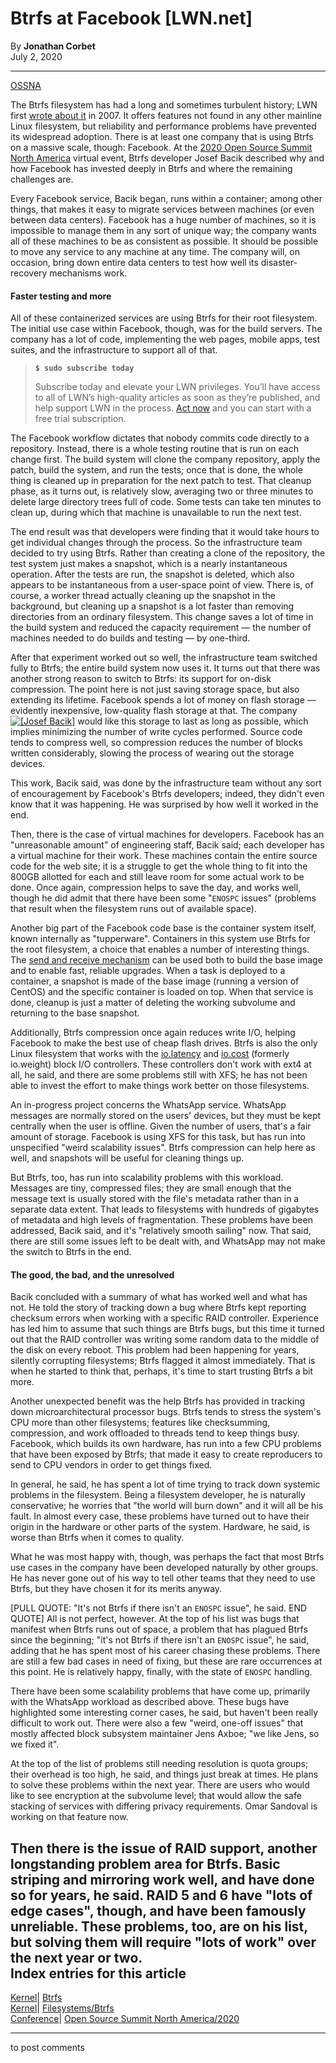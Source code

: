 # Btrfs at Facebook [LWN.net]

By **Jonathan Corbet**  
July 2, 2020 

* * *

[OSSNA](/Archives/ConferenceByYear/#2020-Open_Source_Summit_North_America)

The Btrfs filesystem has had a long and sometimes turbulent history; LWN first [wrote about it](/Articles/238923/) in 2007. It offers features not found in any other mainline Linux filesystem, but reliability and performance problems have prevented its widespread adoption. There is at least one company that is using Btrfs on a massive scale, though: Facebook. At the [2020 Open Source Summit North America](https://events.linuxfoundation.org/open-source-summit-north-america/) virtual event, Btrfs developer Josef Bacik described why and how Facebook has invested deeply in Btrfs and where the remaining challenges are. 

Every Facebook service, Bacik began, runs within a container; among other things, that makes it easy to migrate services between machines (or even between data centers). Facebook has a huge number of machines, so it is impossible to manage them in any sort of unique way; the company wants all of these machines to be as consistent as possible. It should be possible to move any service to any machine at any time. The company will, on occasion, bring down entire data centers to test how well its disaster-recovery mechanisms work. 

#### Faster testing and more

All of these containerized services are using Btrfs for their root filesystem. The initial use case within Facebook, though, was for the build servers. The company has a lot of code, implementing the web pages, mobile apps, test suites, and the infrastructure to support all of that. 

> **`$ sudo subscribe today`**
> 
> Subscribe today and elevate your LWN privileges. You’ll have access to all of LWN’s high-quality articles as soon as they’re published, and help support LWN in the process. [Act now](https://lwn.net/Promo/nst-sudo/claim) and you can start with a free trial subscription. 

The Facebook workflow dictates that nobody commits code directly to a repository. Instead, there is a whole testing routine that is run on each change first. The build system will clone the company repository, apply the patch, build the system, and run the tests; once that is done, the whole thing is cleaned up in preparation for the next patch to test. That cleanup phase, as it turns out, is relatively slow, averaging two or three minutes to delete large directory trees full of code. Some tests can take ten minutes to clean up, during which that machine is unavailable to run the next test. 

The end result was that developers were finding that it would take hours to get individual changes through the process. So the infrastructure team decided to try using Btrfs. Rather than creating a clone of the repository, the test system just makes a snapshot, which is a nearly instantaneous operation. After the tests are run, the snapshot is deleted, which also appears to be instantaneous from a user-space point of view. There is, of course, a worker thread actually cleaning up the snapshot in the background, but cleaning up a snapshot is a lot faster than removing directories from an ordinary filesystem. This change saves a lot of time in the build system and reduced the capacity requirement — the number of machines needed to do builds and testing — by one-third. 

After that experiment worked out so well, the infrastructure team switched fully to Btrfs; the entire build system now uses it. It turns out that there was another strong reason to switch to Btrfs: its support for on-disk compression. The point here is not just saving storage space, but also extending its lifetime. Facebook spends a lot of money on flash storage — evidently inexpensive, low-quality flash storage at that. The company [![\[Josef Bacik\]](https://static.lwn.net/images/conf/2020/ossna/JosefBacik-sm.png)](/Articles/824864/) would like this storage to last as long as possible, which implies minimizing the number of write cycles performed. Source code tends to compress well, so compression reduces the number of blocks written considerably, slowing the process of wearing out the storage devices. 

This work, Bacik said, was done by the infrastructure team without any sort of encouragement by Facebook's Btrfs developers; indeed, they didn't even know that it was happening. He was surprised by how well it worked in the end. 

Then, there is the case of virtual machines for developers. Facebook has an "unreasonable amount" of engineering staff, Bacik said; each developer has a virtual machine for their work. These machines contain the entire source code for the web site; it is a struggle to get the whole thing to fit into the 800GB allotted for each and still leave room for some actual work to be done. Once again, compression helps to save the day, and works well, though he did admit that there have been some "`ENOSPC` issues" (problems that result when the filesystem runs out of available space). 

Another big part of the Facebook code base is the container system itself, known internally as "tupperware". Containers in this system use Btrfs for the root filesystem, a choice that enables a number of interesting things. The [send and receive mechanism](/Articles/581558/) can be used both to build the base image and to enable fast, reliable upgrades. When a task is deployed to a container, a snapshot is made of the base image (running a version of CentOS) and the specific container is loaded on top. When that service is done, cleanup is just a matter of deleting the working subvolume and returning to the base snapshot. 

Additionally, Btrfs compression once again reduces write I/O, helping Facebook to make the best use of cheap flash drives. Btrfs is also the only Linux filesystem that works with the [io.latency](/Articles/782876/) and [io.cost](/Articles/792256/) (formerly io.weight) block I/O controllers. These controllers don't work with ext4 at all, he said, and there are some problems still with XFS; he has not been able to invest the effort to make things work better on those filesystems. 

An in-progress project concerns the WhatsApp service. WhatsApp messages are normally stored on the users' devices, but they must be kept centrally when the user is offline. Given the number of users, that's a fair amount of storage. Facebook is using XFS for this task, but has run into unspecified "weird scalability issues". Btrfs compression can help here as well, and snapshots will be useful for cleaning things up. 

But Btrfs, too, has run into scalability problems with this workload. Messages are tiny, compressed files; they are small enough that the message text is usually stored with the file's metadata rather than in a separate data extent. That leads to filesystems with hundreds of gigabytes of metadata and high levels of fragmentation. These problems have been addressed, Bacik said, and it's "relatively smooth sailing" now. That said, there are still some issues left to be dealt with, and WhatsApp may not make the switch to Btrfs in the end. 

#### The good, the bad, and the unresolved

Bacik concluded with a summary of what has worked well and what has not. He told the story of tracking down a bug where Btrfs kept reporting checksum errors when working with a specific RAID controller. Experience has led him to assume that such things are Btrfs bugs, but this time it turned out that the RAID controller was writing some random data to the middle of the disk on every reboot. This problem had been happening for years, silently corrupting filesystems; Btrfs flagged it almost immediately. That is when he started to think that, perhaps, it's time to start trusting Btrfs a bit more. 

Another unexpected benefit was the help Btrfs has provided in tracking down microarchitectural processor bugs. Btrfs tends to stress the system's CPU more than other filesystems; features like checksumming, compression, and work offloaded to threads tend to keep things busy. Facebook, which builds its own hardware, has run into a few CPU problems that have been exposed by Btrfs; that made it easy to create reproducers to send to CPU vendors in order to get things fixed. 

In general, he said, he has spent a lot of time trying to track down systemic problems in the filesystem. Being a filesystem developer, he is naturally conservative; he worries that "the world will burn down" and it will all be his fault. In almost every case, these problems have turned out to have their origin in the hardware or other parts of the system. Hardware, he said, is worse than Btrfs when it comes to quality. 

What he was most happy with, though, was perhaps the fact that most Btrfs use cases in the company have been developed naturally by other groups. He has never gone out of his way to tell other teams that they need to use Btrfs, but they have chosen it for its merits anyway. 

[PULL QUOTE:  "It's not Btrfs if there isn't an `ENOSPC` issue", he said.  END QUOTE] All is not perfect, however. At the top of his list was bugs that manifest when Btrfs runs out of space, a problem that has plagued Btrfs since the beginning; "it's not Btrfs if there isn't an `ENOSPC` issue", he said, adding that he has spent most of his career chasing these problems. There are still a few bad cases in need of fixing, but these are rare occurrences at this point. He is relatively happy, finally, with the state of `ENOSPC` handling. 

There have been some scalability problems that have come up, primarily with the WhatsApp workload as described above. These bugs have highlighted some interesting corner cases, he said, but haven't been really difficult to work out. There were also a few "weird, one-off issues" that mostly affected block subsystem maintainer Jens Axboe; "we like Jens, so we fixed it". 

At the top of the list of problems still needing resolution is quota groups; their overhead is too high, he said, and things just break at times. He plans to solve these problems within the next year. There are users who would like to see encryption at the subvolume level; that would allow the safe stacking of services with differing privacy requirements. Omar Sandoval is working on that feature now. 

Then there is the issue of RAID support, another longstanding problem area for Btrfs. Basic striping and mirroring work well, and have done so for years, he said. RAID 5 and 6 have "lots of edge cases", though, and have been famously unreliable. These problems, too, are on his list, but solving them will require "lots of work" over the next year or two.  
Index entries for this article  
---  
[Kernel](/Kernel/Index)| [Btrfs](/Kernel/Index#Btrfs)  
[Kernel](/Kernel/Index)| [Filesystems/Btrfs](/Kernel/Index#Filesystems-Btrfs)  
[Conference](/Archives/ConferenceIndex/)| [Open Source Summit North America/2020](/Archives/ConferenceIndex/#Open_Source_Summit_North_America-2020)  
  


* * *

to post comments 
